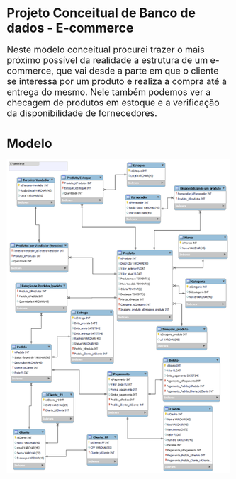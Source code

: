 # Projeto Conceitual de Banco de dados - E-commerce

<p style="font-size:20px">Neste modelo conceitual procurei trazer o mais próximo possível da realidade a estrutura de um e-commerce, que vai desde a parte em que o cliente se interessa por um produto e realiza a compra até a entrega do mesmo.
Nele também podemos ver a checagem de produtos em estoque e a verificação da disponibilidade de fornecedores.
</p>

# Modelo

![Modelagem](model/E-commerce.png)

